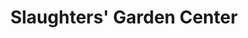---
title: "Slaughters' Garden Center"
url: /floyd/slaughters-garden-center/
shop: garden centre
---